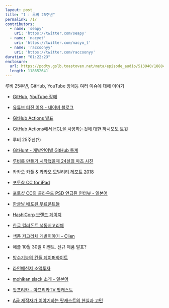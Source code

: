 ```yaml
---
layout: post
title: "1 : 루비 25주년"
permalink: /1/
contributors:
  - name: 'seapy'
    uri: 'https://twitter.com/seapy'
  - name: 'nacyot'
    uri: 'https://twitter.com/nacyo_t'
  - name: 'raccoonyy'
    uri: 'https://twitter.com/raccoonyy'
duration: "01:22:23"
enclosure: 
  url: https://podty.gslb.toastoven.net/meta/episode_audio/513940/188843_1540383595104.mp3
  length: 118652641
---
```


루비 25주년, GitHub, YouTube 장애등 여러 이슈에 대해 이야기

- [GitHub](https://status.github.com/messages/2018-10-22), [YouTube 장애](http://www.bloter.net/archives/322208)

- [유튜브 터진 이유 - 네이버 블로그](https://twitter.com/yyall_/status/1052902681008689153)

- [GitHub Actions 발표](https://github.com/features/actions)

- [GitHub Actions에서 HCL을 사용하는것에 대한 하시모토 트윗](https://twitter.com/mitchellh/status/1052258881848659969)

- 루비 25주년(?)

- [GitHunt - 개발언어별 GitHub 통계](https://githut.info/)

- [루비를 만들기 시작했을때 24살의 마츠 사진](https://twitter.com/yukihiro_matz/status/936014306650361856)

- 카카오 카풀 & [카카오 모빌리티 레포트 2018](https://brunch.co.kr/@kakaomobility/19)

- [포토샵 CC for iPad](https://www.apple.com/newsroom/2018/10/adobe-previews-photoshop-cc-on-ipad-and-new-apps-for-creative-pros/)

- [포토샵 CC의 클라우드 PSD 언급된 인터뷰 - 일본어](https://pc.watch.impress.co.jp/docs/column/ubiq/1148805.html)

- [한글날 배포된 무료폰트들](https://brunch.co.kr/@forchoon/221)

- [HashiCorp 브랜드 페이지](https://www.hashicorp.com/brand)

- [한글 컬러폰트 색동저고리체](https://tumblbug.com/soulfont)

- [색동 저고리체 개발이야기 - Clien](https://www.clien.net/service/board/park/12704049)

- 애플 10월 30일 이벤트. 신규 제품 발표?

- [방수기능의 킨들 페이퍼화이트](https://www.engadget.com/2018/10/16/the-kindle-paperwhite-is-ready-for-the-bath/)

- [라인메신저 소액투자](https://news.v.daum.net/v/20181018172139856)

- [mohikan slack 소개 - 일본어](https://qiita.com/kotakanbe@github/items/32cf4eb3de1741af26fb)

- [팟프리카 - 아프리카TV 팟캐스트](https://www.zdnet.co.kr/news/news_view.asp?artice_id=20181004091632)

- [A급 제작자가 이야기하는 팟캐스트의 현실과 고민](https://outstanding.kr/podcast20180718/)
